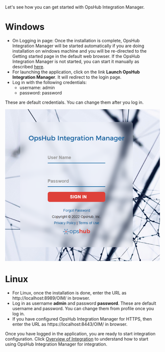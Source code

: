 Let's see how you can get started with OpsHub Integration Manager.

# Windows
* On Logging in page: Once the installation is complete, OpsHub Integration Manager will be started automatically if you are doing installation on windows machine and you will be re-directed to the Getting started page in the default web browser. If the OpsHub Integration Manager is not started, you can start it manually as described [here](start-or-stop-application-service).
* For launching the application, click on the link **Launch OpsHub Integration Manager**. It will redirect to the login page.
* Log in with the following credentials:
  - username: admin
  - password: password

These are default credentials. You can change them after you log in.

![Getting Started Screenshot](../assets/Getting_Started_With_Application_Image_1G_a.png)

# Linux
* For Linux, once the installation is done, enter the URL as http://localhost:8989/OIM/ in browser.
* Log in as username **admin** and password **password**. These are default username and password. You can change them from profile once you log in.
* If you have configured OpsHub Integration Manager for HTTPS, then enter the URL as https://localhost:8443/OIM/ in browser.

Once you have logged in the application, you are ready to start integration configuration. Click [Overview of Integration](../Manage/Administrator/schedular.md) to understand how to start using OpsHub Integration Manager for integration.
